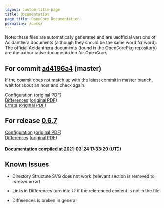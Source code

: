 ```yaml
---
layout: custom-title-page
title: Documentation
page_title: OpenCore Documentation
permalink: /docs/
---
```

Note: these files are automatically generated and are unofficial versions of Acidanthera documents (although they should be the same word for word). The official Acidanthera documents (found in the OpenCorePkg repository) are the authoritative documentation for OpenCore.

## For commit [ad4196a4](https://github.com/acidanthera/OpenCorePkg/tree/ad4196a4f3d10c7c88ffd4f80bfdbb16e19e559e) (master)

If the commit does not match up with the latest commit in master branch, wait for about an hour and check again.

[Configuration](latest/Configuration.html) ([original PDF](https://github.com/acidanthera/OpenCorePkg/blob/ad4196a4f3d10c7c88ffd4f80bfdbb16e19e559e/Docs/Configuration.pdf))
<br>
[Differences](latest/Differences.html) ([original PDF](https://github.com/acidanthera/OpenCorePkg/blob/ad4196a4f3d10c7c88ffd4f80bfdbb16e19e559e/Docs/Differences/Differences.pdf))
<br>
[Errata](latest/Errata.html) ([original PDF](https://github.com/acidanthera/OpenCorePkg/blob/ad4196a4f3d10c7c88ffd4f80bfdbb16e19e559e/Docs/Errata/Errata.pdf))

## For release [0.6.7](https://github.com/acidanthera/OpenCorePkg/tree/0.6.7)

[Configuration](release/Configuration.html) ([original PDF](https://github.com/acidanthera/OpenCorePkg/blob/0.6.7/Docs/Configuration.pdf))
<br>
[Differences](release/Differences.html) ([original PDF](https://github.com/acidanthera/OpenCorePkg/blob/0.6.7/Docs/Differences/Differences.pdf))

#### Documentation compiled at 2021-03-24 17:33:29 (UTC)

## Known Issues

* Directory Structure SVG does not work (relevant section is removed to remove error)

* Links in Differences turn into `??` if the referenced content is not in the file

* Differences is broken in general
